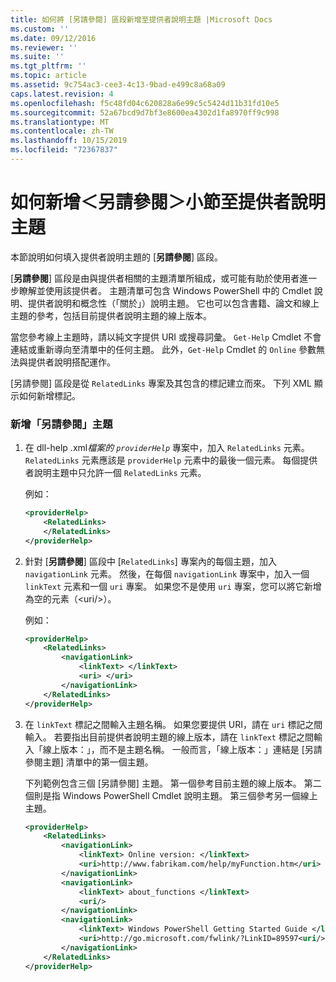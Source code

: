 ```yaml
---
title: 如何將 [另請參閱] 區段新增至提供者說明主題 |Microsoft Docs
ms.custom: ''
ms.date: 09/12/2016
ms.reviewer: ''
ms.suite: ''
ms.tgt_pltfrm: ''
ms.topic: article
ms.assetid: 9c754ac3-cee3-4c13-9bad-e499c8a68a09
caps.latest.revision: 4
ms.openlocfilehash: f5c48fd04c620828a6e99c5c5424d11b31fd10e5
ms.sourcegitcommit: 52a67bcd9d7bf3e8600ea4302d1fa8970ff9c998
ms.translationtype: MT
ms.contentlocale: zh-TW
ms.lasthandoff: 10/15/2019
ms.locfileid: "72367837"
---
```

# <a name="how-to-add-a-see-also-section-to-a-provider-help-topic"></a>如何新增＜另請參閱＞小節至提供者說明主題

本節說明如何填入提供者說明主題的 [**另請參閱**] 區段。

[**另請參閱**] 區段是由與提供者相關的主題清單所組成，或可能有助於使用者進一步瞭解並使用該提供者。 主題清單可包含 Windows PowerShell 中的 Cmdlet 說明、提供者說明和概念性（「關於」）說明主題。 它也可以包含書籍、論文和線上主題的參考，包括目前提供者說明主題的線上版本。

當您參考線上主題時，請以純文字提供 URI 或搜尋詞彙。 `Get-Help` Cmdlet 不會連結或重新導向至清單中的任何主題。 此外，`Get-Help` Cmdlet 的 `Online` 參數無法與提供者說明搭配運作。

[另請參閱] 區段是從 `RelatedLinks` 專案及其包含的標記建立而來。 下列 XML 顯示如何新增標記。

### <a name="to-add-see-also-topics"></a>新增「另請參閱」主題

1. 在 dll-help .xml*檔案的 `providerHelp`* 專案中，加入 `RelatedLinks` 元素。 `RelatedLinks` 元素應該是 `providerHelp` 元素中的最後一個元素。 每個提供者說明主題中只允許一個 `RelatedLinks` 元素。

   例如：

    ```xml
    <providerHelp>
        <RelatedLinks>
        </RelatedLinks>
    </providerHelp>
    ```

2. 針對 [**另請參閱**] 區段中 [`RelatedLinks`] 專案內的每個主題，加入 `navigationLink` 元素。 然後，在每個 `navigationLink` 專案中，加入一個 `linkText` 元素和一個 `uri` 專案。 如果您不是使用 `uri` 專案，您可以將它新增為空的元素（\<uri/>）。

   例如：

    ```xml
    <providerHelp>
        <RelatedLinks>
            <navigationLink>
                <linkText> </linkText>
                <uri> </uri>
            </navigationLink>
        </RelatedLinks>
    </providerHelp>
    ```

3. 在 `linkText` 標記之間輸入主題名稱。 如果您要提供 URI，請在 `uri` 標記之間輸入。 若要指出目前提供者說明主題的線上版本，請在 `linkText` 標記之間輸入「線上版本：」，而不是主題名稱。 一般而言，「線上版本：」連結是 [另請參閱主題] 清單中的第一個主題。

   下列範例包含三個 [另請參閱] 主題。 第一個參考目前主題的線上版本。 第二個則是指 Windows PowerShell Cmdlet 說明主題。 第三個參考另一個線上主題。

    ```xml
    <providerHelp>
        <RelatedLinks>
            <navigationLink>
                <linkText> Online version: </linkText>
                <uri>http://www.fabrikam.com/help/myFunction.htm</uri>
            </navigationLink>
            <navigationLink>
                <linkText> about_functions </linkText>
                <uri/>
            </navigationLink>
            <navigationLink>
                <linkText> Windows PowerShell Getting Started Guide </linkText>
                <uri>http://go.microsoft.com/fwlink/?LinkID=89597<uri/>
            </navigationLink>
        </RelatedLinks>
    </providerHelp>
    ```